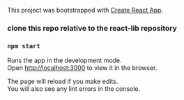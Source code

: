 This project was bootstrapped with [Create React App](https://github.com/facebook/create-react-app).

### clone this repo relative to the react-lib repository

### `npm start`

Runs the app in the development mode.<br>
Open [http://localhost:3000](http://localhost:3000) to view it in the browser.

The page will reload if you make edits.<br>
You will also see any lint errors in the console.

###
